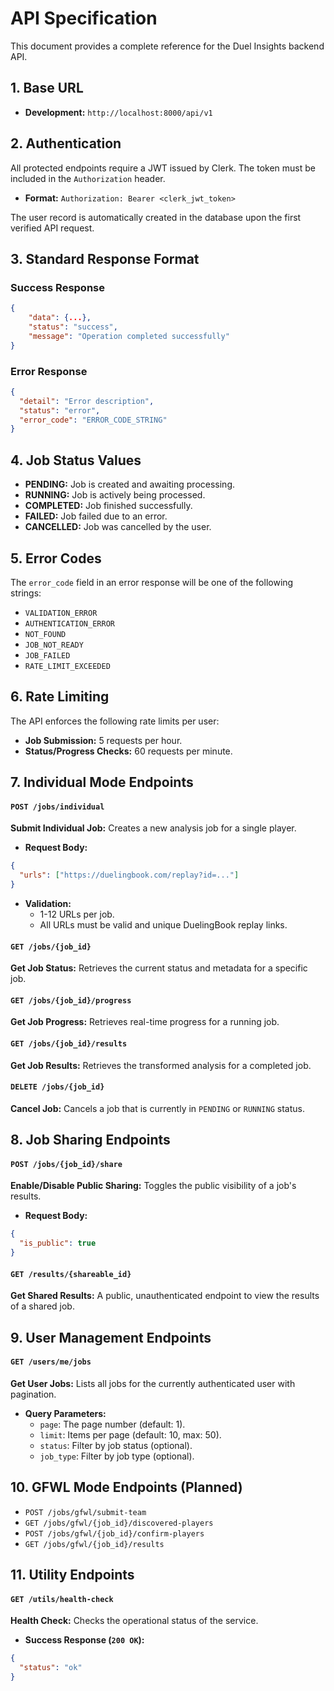 # API Specification

This document provides a complete reference for the Duel Insights backend API.

## 1. Base URL

- **Development:** `http://localhost:8000/api/v1`

## 2. Authentication

All protected endpoints require a JWT issued by Clerk. The token must be included in the `Authorization` header.

- **Format:** `Authorization: Bearer <clerk_jwt_token>`

The user record is automatically created in the database upon the first verified API request.

## 3. Standard Response Format

### Success Response

```json
{
    "data": {...},
    "status": "success",
    "message": "Operation completed successfully"
}
```

### Error Response

```json
{
  "detail": "Error description",
  "status": "error",
  "error_code": "ERROR_CODE_STRING"
}
```

## 4. Job Status Values

- **PENDING:** Job is created and awaiting processing.
- **RUNNING:** Job is actively being processed.
- **COMPLETED:** Job finished successfully.
- **FAILED:** Job failed due to an error.
- **CANCELLED:** Job was cancelled by the user.

## 5. Error Codes

The `error_code` field in an error response will be one of the following strings:

- `VALIDATION_ERROR`
- `AUTHENTICATION_ERROR`
- `NOT_FOUND`
- `JOB_NOT_READY`
- `JOB_FAILED`
- `RATE_LIMIT_EXCEEDED`

## 6. Rate Limiting

The API enforces the following rate limits per user:

- **Job Submission:** 5 requests per hour.
- **Status/Progress Checks:** 60 requests per minute.

## 7. Individual Mode Endpoints

#### `POST /jobs/individual`

**Submit Individual Job:** Creates a new analysis job for a single player.

- **Request Body:**

```json
{
  "urls": ["https://duelingbook.com/replay?id=..."]
}
```

- **Validation:**
  - 1-12 URLs per job.
  - All URLs must be valid and unique DuelingBook replay links.

#### `GET /jobs/{job_id}`

**Get Job Status:** Retrieves the current status and metadata for a specific job.

#### `GET /jobs/{job_id}/progress`

**Get Job Progress:** Retrieves real-time progress for a running job.

#### `GET /jobs/{job_id}/results`

**Get Job Results:** Retrieves the transformed analysis for a completed job.

#### `DELETE /jobs/{job_id}`

**Cancel Job:** Cancels a job that is currently in `PENDING` or `RUNNING` status.

## 8. Job Sharing Endpoints

#### `POST /jobs/{job_id}/share`

**Enable/Disable Public Sharing:** Toggles the public visibility of a job's results.

- **Request Body:**

```json
{
  "is_public": true
}
```

#### `GET /results/{shareable_id}`

**Get Shared Results:** A public, unauthenticated endpoint to view the results of a shared job.

## 9. User Management Endpoints

#### `GET /users/me/jobs`

**Get User Jobs:** Lists all jobs for the currently authenticated user with pagination.

- **Query Parameters:**
  - `page`: The page number (default: 1).
  - `limit`: Items per page (default: 10, max: 50).
  - `status`: Filter by job status (optional).
  - `job_type`: Filter by job type (optional).

## 10. GFWL Mode Endpoints (Planned)

- `POST /jobs/gfwl/submit-team`
- `GET /jobs/gfwl/{job_id}/discovered-players`
- `POST /jobs/gfwl/{job_id}/confirm-players`
- `GET /jobs/gfwl/{job_id}/results`

## 11. Utility Endpoints

#### `GET /utils/health-check`

**Health Check:** Checks the operational status of the service.

- **Success Response (`200 OK`):**

```json
{
  "status": "ok"
}
```
